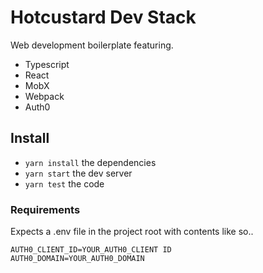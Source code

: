 # Hotcustard Dev Stack
Web development boilerplate featuring.

* Typescript
* React
* MobX
* Webpack
* Auth0


## Install
* `yarn install` the dependencies
* `yarn start` the dev server
* `yarn test` the code


### Requirements
Expects a .env file in the project root with contents like so.. 
```
AUTH0_CLIENT_ID=YOUR_AUTH0_CLIENT ID
AUTH0_DOMAIN=YOUR_AUTH0_DOMAIN
```